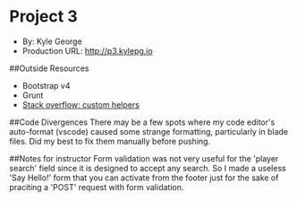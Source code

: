 # Project 3
+ By: Kyle George
+ Production URL: <http://p3.kylepg.io>

##Outside Resources
+ Bootstrap v4
+ Grunt
+ [Stack overflow: custom helpers](https://stackoverflow.com/questions/28290332/best-practices-for-custom-helpers-on-laravel-5?utm_medium=organic&utm_source=google_rich_qa&utm_campaign=google_rich_qa)

##Code Divergences
There may be a few spots where my code editor's auto-format (vscode) caused some strange formatting, particularly in blade files. Did my best to fix them manually before pushing.

##Notes for instructor
Form validation was not very useful for the 'player search' field since it is designed to accept any search. So I made a useless 'Say Hello!' form that you can activate from the footer just for the sake of praciting a 'POST' request with form validation.